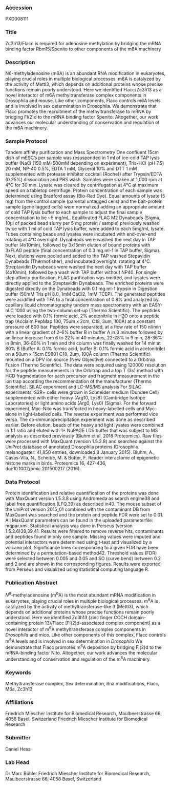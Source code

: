 ### Accession
PXD008111

### Title
Zc3h13/Flacc is required for adenosine methylation by bridging the mRNA binding factor Rbm15/Spenito to other components of the m6A machinery

### Description
N6-methyladenosine (m6A) is an abundant RNA modification in eukaryotes, playing crucial roles in multiple biological processes. m6A is catalyzed by the activity of Mettl3, which depends on additional proteins whose precise functions remain poorly understood. Here we identified Flacc/Zc3h13 as a novel interactor of m6A methyltransferase complex components in Drosophila and mouse. Like other components, Flacc controls m6A levels and is involved in sex determination in Drosophila. We demonstrate that Flacc promotes the recruitment of the methyltransferase to mRNA by bridging Fl(2)d to the mRNA binding factor Spenito. Altogether, our work advances our molecular understanding of conservation and regulation of the m6A machinery.

### Sample Protocol
Tandem affinity purification and Mass Spectrometry One confluent 15cm dish of mESC’s per sample was resuspended in 1 ml of ice-cold TAP lysis buffer (NaCl (150 mM-500mM depending on experiment), Tris-HCl (pH 7.5) 20 mM, NP-40 0.5%, EDTA 1 mM, Glycerol 10% and DTT 1 mM supplemented with protease inhibitor cocktail (Roche)) after Trypsin/EDTA (0.25%) dissociation and PBS wash.  Samples were shaken at 1,000 rpm at 4°C for 30 min. Lysate was cleared by centrifugation at 4°C at maximum speed on a tabletop centrifuge. Protein concentration of each sample was determined using Bradford assay (Bio-Rad Dye). Equal amounts of lysate (5 mg) from the control sample (parental untagged cells) and the bait-protein sample (gene tagged cells) were normalized adding an appropriate amount of cold TAP lysis buffer to each sample to adjust the final sample concentration to be ~5 mg/mL. Equilibrated FLAG M2 Dynabeads (Sigma, 10μl of packed bead slurry per 5 mg protein / sample) previously washed twice with 1 ml of cold TAP lysis buffer, were added to each 5mg/mL lysate. Tubes containing beads and lysates were incubated with end-over-end rotating at 4°C overnight. Dynabeads were washed the next day in TAP buffer (4x10min), followed by 3x15min elution of bound proteins with 3xFLAG peptide (final concentration of 0.3 mg.ml-1 in TAP buffer, Sigma). Next, elutions were pooled and added to the TAP washed Stepavidin Dynabeads (Thermofisher), and incubated overnight, rotating at 4°C. Streptavidin Dynabeads were washed the next day with TAP buffer (4x10min), followed by a wash with TAP buffer without NP40. For single step affinity purification, FLAG purification was omitted, and lysates were directly applied to the Streptavidin Dynabeads. The enriched proteins were digested directly on the Dynabeads with 0.1 mg.ml-1 trypsin in Digestion buffer (50mM Tris pH 8.0, 1mM CaCl2, 1mM TCEP). The generated peptides were acidified with TFA to a final concentration of 0.8% and analyzed by capillary liquid chromatography tandem mass spectrometry with an EASY-nLC 1000 using the two-column set-up (Thermo Scientific).  The peptides were loaded with 0.1% formic acid, 2% acetonitrile in H2O onto a peptide trap (Acclaim PepMap 100, 75um x 2cm, C18, 3um, 100Å) at a constant pressure of 800 bar. Peptides were separated, at a flow rate of 150 nl/min with a linear gradient of 2–6% buffer B in buffer A in 3 minutes followed by an linear increase from 6 to 22% in 40 minutes, 22-28% in 9 min, 28-36% in 8min, 36-80% in 1 min and the column was finally washed for 14 min at 80% B (Buffer A: 0.1% formic acid, buffer B: 0.1% formic acid in acetonitrile) on a 50um x 15cm ES801 C18, 2um, 100Å column (Thermo Scientific) mounted on a DPV ion source (New Objective) connected to a Orbitrap Fusion (Thermo Scientific). The data were acquired using 120000 resolution for the peptide measurements in the Orbitrap and a top T (3s) method with HCD fragmentation for each precursor and fragment measurement in the ion trap according the recommendation of the manufacturer (Thermo Scientific). SILAC experiment and LC–MS/MS analysis For SILAC experiments, S2R+ cells were grown in Schneider medium (Dundee Cell) supplemented with either heavy (Arg10, Lys8) (Cambridge Isotope Laboratories) or light amino acids (Arg0, Lys0) (Sigma). For the forward experiment, Myc–Nito was transfected in heavy-labelled cells and Myc-alone in light-labelled cells. The reverse experiment was performed vice versa. The co-immunoprecipitation experiment was done as described earlier. Before elution, beads of the heavy and light lysates were combined in 1:1 ratio and eluted with 1× NuPAGE LDS buffer that was subject to MS analysis as described previously (Bluhm et al, 2016 Proteomics). Raw files were processed with MaxQuant (version 1.5.2.8) and searched against the UniProt database of annotated Drosophila proteins (Drosophila melanogaster: 41,850 entries, downloaded 8 January 2015).   Bluhm, A., Casas-Vila, N., Scheibe, M. & Butter, F. Reader interactome of epigenetic histone marks in birds. Proteomics 16, 427-436, doi:10.1002/pmic.201500217 (2016).

### Data Protocol
Protein identification and relative quantification of the proteins was done with MaxQuant version 1.5.3.8 using Andromeda as search engine38 and label free quantification (LFQ.39) as described in40. The mouse subset of the UniProt version 2015_01 combined with the contaminant DB from MaxQuant was searched and the protein and peptide FDR were set to 0.01. All MaxQuant parameters can be found in the uploaded parameterfile: mqpar.xml.   Statistical analysis was done in Perseus (version 1.5.2.6)38,39,41. Results were filtered to remove reverse hits, contaminants and peptides found in only one sample. Missing values were imputed and potential interactors were determined using t-test and visualized by a volcano plot. Significance lines corresponding to a given FDR have been determined by a permutation-based method42. Threshold values (FDR) were selected between 0.005 and 0.05 and SO (curve bend) between 0.2 and 2 and are shown in the corresponding figures. Results were exported from Perseus and visualized using statistical computing language R.

### Publication Abstract
<i>N</i><sup>6</sup>-methyladenosine (m<sup>6</sup>A) is the most abundant mRNA modification in eukaryotes, playing crucial roles in multiple biological processes. m<sup>6</sup>A is catalyzed by the activity of methyltransferase-like 3 (Mettl3), which depends on additional proteins whose precise functions remain poorly understood. Here we identified Zc3h13 (zinc finger CCCH domain-containing protein 13)/Flacc [Fl(2)d-associated complex component] as a novel interactor of m<sup>6</sup>A methyltransferase complex components in <i>Drosophila</i> and mice. Like other components of this complex, Flacc controls m<sup>6</sup>A levels and is involved in sex determination in <i>Drosophila</i> We demonstrate that Flacc promotes m<sup>6</sup>A deposition by bridging Fl(2)d to the mRNA-binding factor Nito. Altogether, our work advances the molecular understanding of conservation and regulation of the m<sup>6</sup>A machinery.

### Keywords
Methyltransferase complex, Sex determination, Rna modifications, Flacc, M6a, Zc3h13

### Affiliations
Friedrich Miescher Institute for Biomedical Research, Maulbeerstrasse 66, 4058 Basel, Switzerland
Friedrich Miescher Institute for Biomedical Research

### Submitter
Daniel Hess

### Lab Head
Dr Marc Bühler
Friedrich Miescher Institute for Biomedical Research, Maulbeerstrasse 66, 4058 Basel, Switzerland


